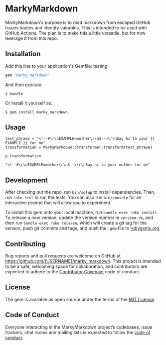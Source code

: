 # MarkyMarkdown
MarkyMarkdown's purpose is to read markdown from escaped GitHub Issues bodies and identify vairables. This is intended to be used with GitHub Actions. The plan is to make this a little versatile, but for now leverage it from this repo.

## Installation

Add this line to your application's Gemfile:
testing
```ruby
gem 'marky_markdown'
```

And then execute:

    $ bundle

Or install it yourself as:

    $ gem install marky_markdown

## Usage

```
test_phrase = "<!--#\r\nEXAMPLE=mother\r\n$-->\r\nSay hi to your {{ EXAMPLE }} for me"
transformation = MarkyMarkdown::Transformer.transform(test_phrase)

p transformation

"<!--#\r\nEXAMPLE=mother\r\n$-->\r\nSay hi to your mother for me"
```

## Development

After checking out the repo, run `bin/setup` to install dependencies. Then, run `rake test` to run the tests. You can also run `bin/console` for an interactive prompt that will allow you to experiment.

To install this gem onto your local machine, run `bundle exec rake install`. To release a new version, update the version number in `version.rb`, and then run `bundle exec rake release`, which will create a git tag for the version, push git commits and tags, and push the `.gem` file to [rubygems.org](https://rubygems.org).

## Contributing

Bug reports and pull requests are welcome on GitHub at https://github.com/[USERNAME]/marky_markdown. This project is intended to be a safe, welcoming space for collaboration, and contributors are expected to adhere to the [Contributor Covenant](http://contributor-covenant.org) code of conduct.

## License

The gem is available as open source under the terms of the [MIT License](https://opensource.org/licenses/MIT).

## Code of Conduct

Everyone interacting in the MarkyMarkdown project’s codebases, issue trackers, chat rooms and mailing lists is expected to follow the [code of conduct](https://github.com/[USERNAME]/marky_markdown/blob/master/CODE_OF_CONDUCT.md).
